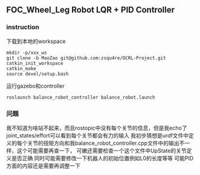 ## FOC_Wheel_Leg Robot LQR + PID Controller

### instruction
下载到本地的workspace
```
mkdir -p/xxx_ws
git clone -b MaoZao git@github.com:zsqu4re/OCRL-Project.git
catkin_init_workspace
catkin_make
source devel/setup.bash
```
运行gazebo和controller
```
roslaunch balance_robot_controller balance_robot.launch
```

### 问题
我不知道为啥站不起来，而且rostopic中没有每个关节的信息，但是我echo了joint_states/effort可以看到每个关节都会有力的输入
我初步猜想是urdf文件中定义的每个关节的扭矩方向和我balance_robot_controller.cpp文件中的输出不一样，这个可能需要再查一下，
可嫩还需要检查一个这个文件中UpState的关节定义是否正确
同时可能需要修改一下机器人的初始位置例如L0的长度等等
可能PID方面的内容还是需要再调整一下
